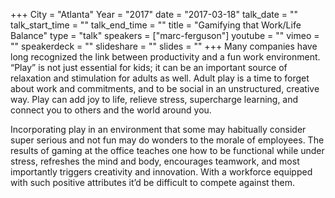 +++
City = "Atlanta"
Year = "2017"
date = "2017-03-18"
talk_date = ""
talk_start_time = ""
talk_end_time = ""
title = "Gamifying that Work/Life Balance"
type = "talk"
speakers = ["marc-ferguson"]
youtube = ""
vimeo = ""
speakerdeck = ""
slideshare = ""
slides = ""
+++
Many companies have long recognized the link between productivity and a fun work environment. “Play” is not just essential for kids; it can be an important source of relaxation and stimulation for adults as well. Adult play is a time to forget about work and commitments, and to be social in an unstructured, creative way. Play can add joy to life, relieve stress, supercharge learning, and connect you to others and the world around you.

Incorporating play in an environment that some may habitually consider super serious and not fun may do wonders to the morale of employees. The results of gaming at the office teaches one how to be functional while under stress, refreshes the mind and body, encourages teamwork, and most importantly triggers creativity and innovation. With a workforce equipped with such positive attributes it’d be difficult to compete against them.
